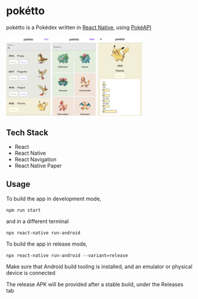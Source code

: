 # pokétto

pokétto is a Pokédex written in [React Native](https://reactnative.dev/), using [PokéAPI](https://pokeapi.co/docs/v2)

<img src="https://github.com/2bit-hack/poketto/blob/master/img/list.png" width="120">
<img src="https://github.com/2bit-hack/poketto/blob/master/img/grid.png" width="120">
<img src="https://github.com/2bit-hack/poketto/blob/master/img/details.png" width="120">

## Tech Stack

- React
- React Native
- React Navigation
- React Native Paper

## Usage

To build the app in development mode,

```
npm run start
```

and in a different terminal

```
npx react-native run-android
```

To build the app in release mode,

```
npx react-native run-android --variant=release
```

Make sure that Android build tooling is installed, and an emulator or physical device is connected

The release APK will be provided after a stable build, under the Releases tab
